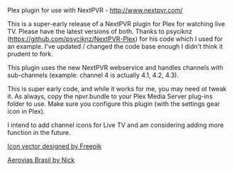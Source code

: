 Plex plugin for use with NextPVR - http://www.nextpvr.com/

This is a super-early release of a NextPVR plugin for Plex for watching live TV. Please have the latest versions of both. Thanks to psyciknz (https://github.com/psyciknz/NextPVR-Plex) for his code which I used for an example. I've updated / changed the code base enough I didn't think it prudent to fork.

This plugin uses the new NextPVR webservice and handles channels with sub-channels (example: channel 4 is actually 4.1, 4.2, 4.3).

This is super early code, and while it works for me, you may need ot tweak it. As always, copy the npvr.bundle to your Plex Media Server plug-ins folder to use. Make sure you configure this plugin (with the settings gear icon in Plex).

I intend to add channel icons for Live TV and am considering adding more function in the future.

<a href="http://www.freepik.com/free-photos-vectors/icon">Icon vector designed by Freepik</a>

<a href="http://www.1001freefonts.com/designer-nicks-fonts-fontlisting.php">Aerovias Brasil by Nick</a>